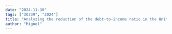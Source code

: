 ```yaml
---
date: "2024-11-30"
tags: ["30239", "2024"]
title: "Analyzing the reduction of the debt-to-income ratio in the United States between 2007 and 2015 at the state and county level"
author: "Miguel"
---
```


